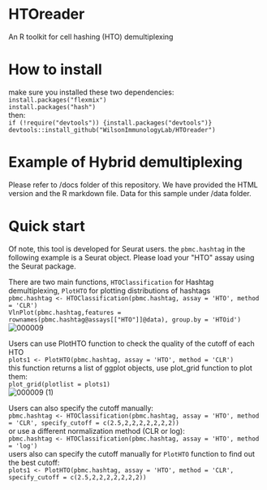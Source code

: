 # HTOreader
An R toolkit for cell hashing (HTO) demultiplexing

# How to install
make sure you installed these two dependencies:<br>
`install.packages("flexmix")` <br> `install.packages("hash")`<br>
then:<br>
`if (!require("devtools")) {install.packages("devtools")}`<br>
`devtools::install_github("WilsonImmunologyLab/HTOreader")`

# Example of Hybrid demultiplexing 

Please refer to /docs folder of this repository. We have provided the HTML version and the R markdown file. 
Data for this sample under /data folder. 

# Quick start
Of note, this tool is developed for Seurat users. the `pbmc.hashtag` in the following example is a Seurat object. Please load your "HTO" assay using the Seurat package. 

There are two main functions, `HTOClassification` for Hashtag demultiplexing, `PlotHTO` for plotting distributions of hashtags <br>
`pbmc.hashtag <- HTOClassification(pbmc.hashtag, assay = 'HTO', method = 'CLR')` <br>
`VlnPlot(pbmc.hashtag,features = rownames(pbmc.hashtag@assays[["HTO"]]@data), group.by = 'HTOid')` <br>
![000009](https://user-images.githubusercontent.com/4589583/161608424-2a748fdf-5872-49fa-b519-ef0519b30b48.png)

Users can use PlotHTO function to check the quality of the cutoff of each HTO <br>
`plots1 <- PlotHTO(pbmc.hashtag, assay = 'HTO', method = 'CLR')` <br>
this function returns a list of ggplot objects, use plot_grid function to plot them: <br>
`plot_grid(plotlist = plots1)` <br>
![000009 (1)](https://user-images.githubusercontent.com/4589583/161609949-0599145c-a03b-466c-bf98-1c652cd4ce83.png)


Users can also specify the cutoff manually:  <br>
`pbmc.hashtag <- HTOClassification(pbmc.hashtag, assay = 'HTO', method = 'CLR', specify_cutoff = c(2.5,2,2,2,2,2,2,2))`  <br>
or use a different normalization method (CLR or log):  <br>
`pbmc.hashtag <- HTOClassification(pbmc.hashtag, assay = 'HTO', method = 'log')`  <br>
users also can specify the cutoff manually for `PlotHTO` function to find out the best cutoff: <br>
`plots1 <- PlotHTO(pbmc.hashtag, assay = 'HTO', method = 'CLR', specify_cutoff = c(2.5,2,2,2,2,2,2,2)) ` <br>
